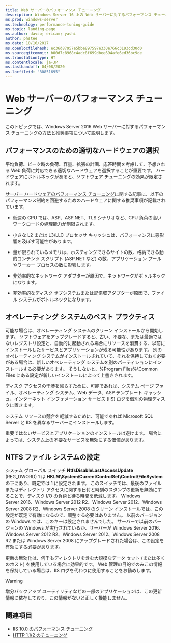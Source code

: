 ```yaml
---
title: Web サーバーのパフォーマンス チューニング
description: Windows Server 16 上の Web サーバーに対するパフォーマンス チューニングの推奨事項
ms.prod: windows-server
ms.technology: performance-tuning-guide
ms.topic: landing-page
ms.author: davso; ericam; yashi
author: phstee
ms.date: 10/16/2017
ms.openlocfilehash: ec36d87957e5bbe897597e330e766c3193cd30d0
ms.sourcegitcommit: b00d7c8968c4adc8f699dbee694afe6ed36bc9de
ms.translationtype: HT
ms.contentlocale: ja-JP
ms.lasthandoff: 04/08/2020
ms.locfileid: "80851695"
---
```

# <a name="performance-tuning-web-servers"></a>Web サーバーのパフォーマンス チューニング


このトピックでは、Windows Server 2016 Web サーバーに対するパフォーマンス チューニングの方法と推奨事項について説明します。


## <a name="selecting-the-proper-hardware-for-performance"></a>パフォーマンスのための適切なハードウェアの選択


平均負荷、ピーク時の負荷、容量、拡張の計画、応答時間を考慮して、予想される Web 負荷に対応できる適切なハードウェアを選択することが重要です。 ハードウェアにボトルネックがあると、ソフトウェア チューニングの効果が限定されます。

[サーバー ハードウェアのパフォーマンス チューニング](../../hardware/index.md)に関する記事に、以下のパフォーマンス制約を回避するためのハードウェアに関する推奨事項が記載されています。

-   低速の CPU では、ASP、ASP.NET、TLS シナリオなど、CPU 負荷の高いワークロードの処理能力が制限されます。

-   小さな L2 または L3/LLC プロセッサ キャッシュは、パフォーマンスに悪影響を及ぼす可能性があります。

-   量が限られているメモリは、ホスティングできるサイトの数、格納できる動的コンテンツ スクリプト (ASP.NET など) の数、アプリケーション プールやワーカー プロセスの数に影響します。

-   非効率的なネットワーク アダプターが原因で、ネットワークがボトルネックになります。

-   非効率的なディスク サブシステムまたは記憶域アダプターが原因で、ファイル システムがボトルネックになります。

## <a name="operating-system-best-practices"></a>オペレーティング システムのベスト プラクティス


可能な場合は、オペレーティング システムのクリーン インストールから開始します。 ソフトウェアをアップグレードすると、古い、不要な、または最適ではないレジストリ設定と、自動的に起動される場合にリソースを消費する、以前にインストールしたサービスとアプリケーションが残る可能性があります。 別のオペレーティング システムがインストールされていて、それを保持しておく必要がある場合は、新しいオペレーティング システムを別のパーティションにインストールする必要があります。 そうしないと、%Program Files%\\Common Files にある設定が新しいインストールによって上書きされます。

ディスク アクセスの干渉を減らすために、可能であれば、システム ページ ファイル、オペレーティング システム、Web データ、ASP テンプレート キャッシュ、インターネット インフォメーション サービス (IIS) ログを個別の物理ディスクに置きます。

システム リソースの競合を軽減するために、可能であれば Microsoft SQL Server と IIS を異なるサーバーにインストールします。

重要ではないサービスとアプリケーションのインストールは避けます。 場合によっては、システム上の不要なサービスを無効にする価値があります。

## <a name="ntfs-file-system-settings"></a>NTFS ファイル システムの設定

システム グローバル スイッチ **NtfsDisableLastAccessUpdate** (REG\_DWORD) 1 は **HKLM\\System\\CurrentControlSet\\Control\\FileSystem** の下にあり、既定では 1 に設定されます。 このスイッチでは、最後のファイルまたはディレクトリ アクセスに関する日付と時刻のスタンプの更新を無効にすることで、ディスク I/O の負荷と待ち時間を低減します。 Windows Server 2016、Windows Server 2012 R2、Windows Server 2012、Windows Server 2008 R2、Windows Server 2008 のクリーン インストールでは、この設定が既定で有効になるので、調整する必要はありません。 以前のバージョンの Windows では、このキーは設定されませんでした。 サーバーで以前のバージョンの Windows が実行されているか、サーバーが Windows Server 2016、Windows Server 2012 R2、Windows Server 2012、Windows Server 2008 R2 または Windows Server 2008 にアップグレードされた場合は、この設定を有効にする必要があります。

更新の無効化は、何千もディレクトリを含む大規模なデータ セット (または多くのホスト) を使用している場合に効果的です。 Web 管理の目的でのみこの情報を保持している場合は、IIS ログを代わりに使用することをお勧めします。

>[!Warning]
> 増分バックアップ ユーティリティなどの一部のアプリケーションは、この更新情報に依存しており、この情報がないと正しく機能しません。

## <a name="see-also"></a>関連項目
- [IIS 10.0 のパフォーマンス チューニング](tuning-iis-10.md)
- [HTTP 1.1/2 のチューニング](http-performance.md)


